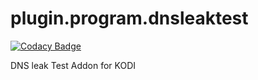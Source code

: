 # plugin.program.dnsleaktest
[![Codacy Badge](https://api.codacy.com/project/badge/Grade/236923e59dc94261b24fdbc8541201d3)](https://www.codacy.com/app/Space2Walker/plugin.program.dnsleaktest?utm_source=github.com&amp;utm_medium=referral&amp;utm_content=Space2Walker/plugin.program.dnsleaktest&amp;utm_campaign=Badge_Grade)

DNS leak Test Addon for KODI
